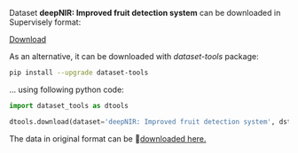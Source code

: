 Dataset **deepNIR: Improved fruit detection system** can be downloaded in Supervisely format:

 [Download](https://assets.supervise.ly/supervisely-supervisely-assets-public/teams_storage/D/x/BL/DMYCNbC8jkvpw3qRmajX4Ap6gn7snijrZwVdiAxEqy7BOxDDyu4pBElkzEW14nhERD78SLVtHwwsf2n8Gx6UjKnhZsMsiuiEpaWhwpx7qO0N3VjtRKpp3KasxiDH.tar)

As an alternative, it can be downloaded with *dataset-tools* package:
``` bash
pip install --upgrade dataset-tools
```

... using following python code:
``` python
import dataset_tools as dtools

dtools.download(dataset='deepNIR: Improved fruit detection system', dst_path='~/dtools/datasets/deepNIR: Improved fruit detection system.tar')
```
The data in original format can be 🔗[downloaded here.](https://zenodo.org/record/6324489/files/yolov5.zip?download=1)